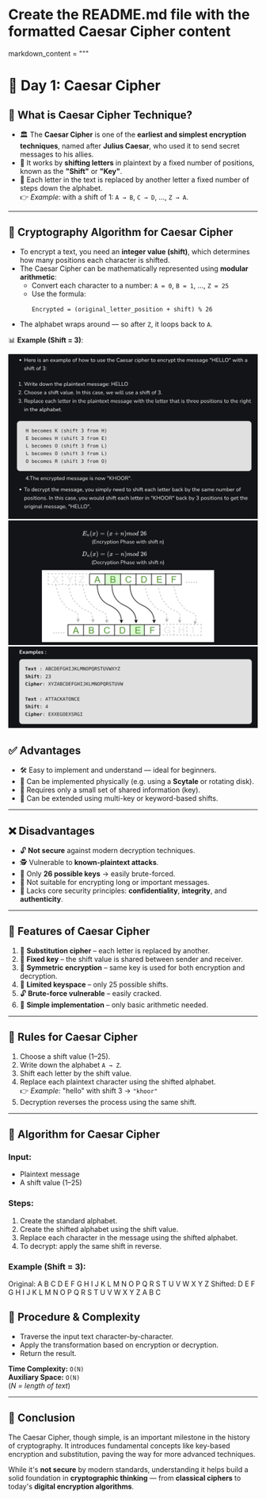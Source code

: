 # Create the README.md file with the formatted Caesar Cipher content

markdown_content = """
# 📘 Day 1: Caesar Cipher

## 🔐 What is Caesar Cipher Technique?

- 🏛️ The **Caesar Cipher** is one of the **earliest and simplest encryption techniques**, named after **Julius Caesar**, who used it to send secret messages to his allies.
- 🔁 It works by **shifting letters** in plaintext by a fixed number of positions, known as the **"Shift"** or **"Key"**.
- 🔡 Each letter in the text is replaced by another letter a fixed number of steps down the alphabet.  
  👉 *Example*: with a shift of 1: `A → B`, `C → D`, ..., `Z → A`.

---

## 📐 Cryptography Algorithm for Caesar Cipher

- To encrypt a text, you need an **integer value (shift)**, which determines how many positions each character is shifted.
- The Caesar Cipher can be mathematically represented using **modular arithmetic**:
  - Convert each character to a number: `A = 0`, `B = 1`, ..., `Z = 25`
  - Use the formula:  
    ```
    Encrypted = (original_letter_position + shift) % 26
    ```
- The alphabet wraps around — so after `Z`, it loops back to `A`.

📊 **Example (Shift = 3)**:


![Alt text 1](image/image1.png)
![Alt text 2](image/image2.png)
![Alt text 3](image/image3.png)

## ✅ Advantages

- 🛠️ Easy to implement and understand — ideal for beginners.
- 🔄 Can be implemented physically (e.g. using a **Scytale** or rotating disk).
- 🔐 Requires only a small set of shared information (key).
- 🔧 Can be extended using multi-key or keyword-based shifts.

---

## ❌ Disadvantages

- 🔓 **Not secure** against modern decryption techniques.
- 🕵️ Vulnerable to **known-plaintext attacks**.
- 🧮 Only **26 possible keys** → easily brute-forced.
- 🧾 Not suitable for encrypting long or important messages.
- 🚫 Lacks core security principles: **confidentiality**, **integrity**, and **authenticity**.

---

## 🧩 Features of Caesar Cipher

1. 🧬 **Substitution cipher** – each letter is replaced by another.
2. 🔑 **Fixed key** – the shift value is shared between sender and receiver.
3. 🔁 **Symmetric encryption** – same key is used for both encryption and decryption.
4. 🎯 **Limited keyspace** – only 25 possible shifts.
5. 🔓 **Brute-force vulnerable** – easily cracked.
6. 📏 **Simple implementation** – only basic arithmetic needed.

---

## 📏 Rules for Caesar Cipher

1. Choose a shift value (1–25).
2. Write down the alphabet `A → Z`.
3. Shift each letter by the shift value.
4. Replace each plaintext character using the shifted alphabet.  
   👉 *Example*: "hello" with shift 3 → `"khoor"`
5. Decryption reverses the process using the same shift.

---

## 🧮 Algorithm for Caesar Cipher

### **Input:**

- Plaintext message
- A shift value (1–25)

### **Steps:**

1. Create the standard alphabet.
2. Create the shifted alphabet using the shift value.
3. Replace each character in the message using the shifted alphabet.
4. To decrypt: apply the same shift in reverse.

### **Example (Shift = 3):**
Original:  A B C D E F G H I J K L M N O P Q R S T U V W X Y Z
Shifted:  D E F G H I J K L M N O P Q R S T U V W X Y Z A B C

## 🧠 Procedure & Complexity

- Traverse the input text character-by-character.
- Apply the transformation based on encryption or decryption.
- Return the result.

**Time Complexity:** `O(N)`  
**Auxiliary Space:** `O(N)`  
(*N = length of text*)

---

## 🧾 Conclusion

The Caesar Cipher, though simple, is an important milestone in the history of cryptography. It introduces fundamental concepts like key-based encryption and substitution, paving the way for more advanced techniques.

While it's **not secure** by modern standards, understanding it helps build a solid foundation in **cryptographic thinking** — from **classical ciphers** to today's **digital encryption algorithms**.